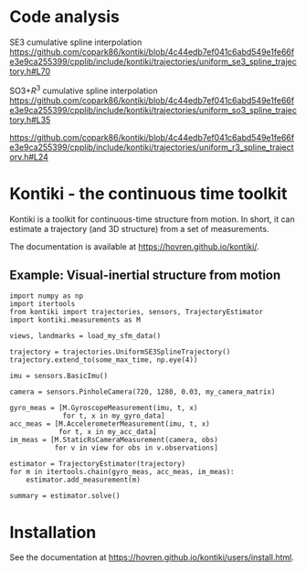 Code analysis
===================
SE3 cumulative spline interpolation
https://github.com/copark86/kontiki/blob/4c44edb7ef041c6abd549e1fe66fe3e9ca255399/cpplib/include/kontiki/trajectories/uniform_se3_spline_trajectory.h#L70


SO3+$R^3$ cumulative spline interpolation
https://github.com/copark86/kontiki/blob/4c44edb7ef041c6abd549e1fe66fe3e9ca255399/cpplib/include/kontiki/trajectories/uniform_so3_spline_trajectory.h#L35

https://github.com/copark86/kontiki/blob/4c44edb7ef041c6abd549e1fe66fe3e9ca255399/cpplib/include/kontiki/trajectories/uniform_r3_spline_trajectory.h#L24


Kontiki - the continuous time toolkit
====================================

Kontiki is a toolkit for continuous-time structure from motion.
In short, it can estimate a trajectory (and 3D structure) from a set of measurements.

The documentation is available at https://hovren.github.io/kontiki/.

Example: Visual-inertial structure from motion
---------------------------------------------

    import numpy as np
    import itertools
    from kontiki import trajectories, sensors, TrajectoryEstimator
    import kontiki.measurements as M

    views, landmarks = load_my_sfm_data()

    trajectory = trajectories.UniformSE3SplineTrajectory()
    trajectory.extend_to(some_max_time, np.eye(4))

    imu = sensors.BasicImu()

    camera = sensors.PinholeCamera(720, 1280, 0.03, my_camera_matrix)

    gyro_meas = [M.GyroscopeMeasurement(imu, t, x)
                 for t, x in my_gyro_data]
    acc_meas = [M.AccelerometerMeasurement(imu, t, x)
                for t, x in my_acc_data]
    im_meas = [M.StaticRsCameraMeasurement(camera, obs)
               for v in view for obs in v.observations]

    estimator = TrajectoryEstimator(trajectory)
    for m in itertools.chain(gyro_meas, acc_meas, im_meas):
        estimator.add_measurement(m)

    summary = estimator.solve()
    
Installation
============
See the documentation at https://hovren.github.io/kontiki/users/install.html.

